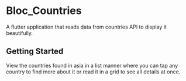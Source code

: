 # Bloc_Countries

A flutter application that reads data from countries API to display it beautifully.

## Getting Started

View the countries found in asia in a list manner where you can tap any country to find more about it or read it in a grid to see all details at once.



